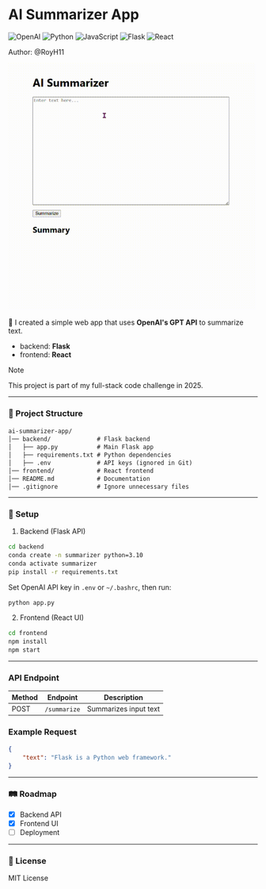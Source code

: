 # AI Summarizer App

<!-- Badges -->
![OpenAI](https://img.shields.io/badge/OpenAI-10A37F?style=for-the-badge&logo=openai&logoColor=white)
![Python](https://img.shields.io/badge/Python-3776AB?style=for-the-badge&logo=python&logoColor=white)
![JavaScript](https://img.shields.io/badge/JavaScript-F7DF1E?style=for-the-badge&logo=javascript&logoColor=black)
![Flask](https://img.shields.io/badge/Flask-000000?style=for-the-badge&logo=flask&logoColor=white)
![React](https://img.shields.io/badge/React-61DAFB?style=for-the-badge&logo=react&logoColor=black)

Author: @RoyH11

<img src="demo_ai_summarizer_gif.gif" alt="Demo" width="500"/>


🚀 I created a simple web app that uses **OpenAI's GPT API** to summarize text. 
- backend: **Flask**
- frontend: **React**

> [!NOTE]
> This project is part of my full-stack code challenge in 2025. 

---
### 📁 Project Structure
```
ai-summarizer-app/
│── backend/             # Flask backend
│   ├── app.py           # Main Flask app
│   ├── requirements.txt # Python dependencies
│   ├── .env             # API keys (ignored in Git)
│── frontend/            # React frontend
│── README.md            # Documentation
│── .gitignore           # Ignore unnecessary files
```

---

### 🔧 Setup

1. Backend (Flask API)
```sh
cd backend
conda create -n summarizer python=3.10
conda activate summarizer
pip install -r requirements.txt
```
Set OpenAI API key in `.env` or `~/.bashrc`, then run:
```sh
python app.py
```

2. Frontend (React UI)
```sh
cd frontend
npm install
npm start
```

---

### API Endpoint
| Method | Endpoint  | Description |
|--------|----------|-------------|
| POST   | `/summarize` | Summarizes input text |

### Example Request
```json
{
    "text": "Flask is a Python web framework."
}
```
---

### 🛤️ Roadmap
- [x] Backend API
- [x] Frontend UI
- [ ] Deployment

---

### 📜 License
MIT License


